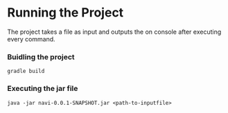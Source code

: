 # Running the Project


The project takes a file as input and outputs the on console after executing every command.
### Buidling the project
```
gradle build
```

### Executing the jar file
```
java -jar navi-0.0.1-SNAPSHOT.jar <path-to-inputfile>
```

